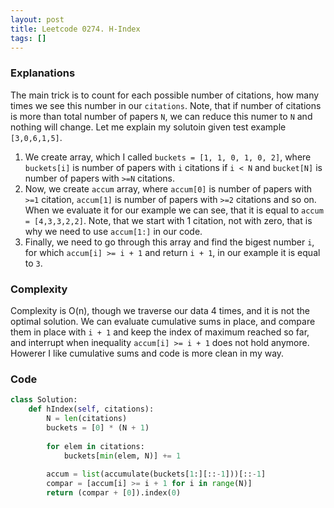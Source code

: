 ```yaml
---
layout: post
title: Leetcode 0274. H-Index
tags: []
---
```


### Explanations
The main trick is to count for each possible number of citations, how many times we see this number in our `citations`. Note, that if number of citations is more than total number of papers `N`, we can reduce this numer to `N` and nothing will change. Let me explain my solutoin given test example `[3,0,6,1,5]`.
1. We create array, which I called `buckets = [1, 1, 0, 1, 0, 2]`, where `buckets[i]` is number of papers with `i` citations if `i < N` and `bucket[N]` is number of papers with `>=N` citations.
2. Now, we create `accum` array, where `accum[0]` is number of papers with `>=1` citation, `accum[1]` is number of papers with `>=2` citations and so on. When we evaluate it for our example we can see, that it is equal to `accum = [4,3,3,2,2]`. Note, that we start with 1 citation, not with zero, that is why we need to use `accum[1:]` in our code.
3. Finally, we need to go through this array and find the bigest number `i`, for which `accum[i] >= i + 1` and return `i + 1`, in our example it is equal to `3`.

### Complexity
Complexity is O(n), though we traverse our data 4 times, and it is not the optimal solution. We can evaluate cumulative sums in place, and compare them in place with `i + 1` and keep the index of maximum reached so far, and interrupt when inequality `accum[i] >= i + 1` does not hold anymore. Howerer I like cumulative sums and code is more clean in my way.

### Code

```python
class Solution:
    def hIndex(self, citations):
        N = len(citations)
        buckets = [0] * (N + 1)
        
        for elem in citations:
            buckets[min(elem, N)] += 1
        
        accum = list(accumulate(buckets[1:][::-1]))[::-1]  
        compar = [accum[i] >= i + 1 for i in range(N)]  
        return (compar + [0]).index(0)      
```
